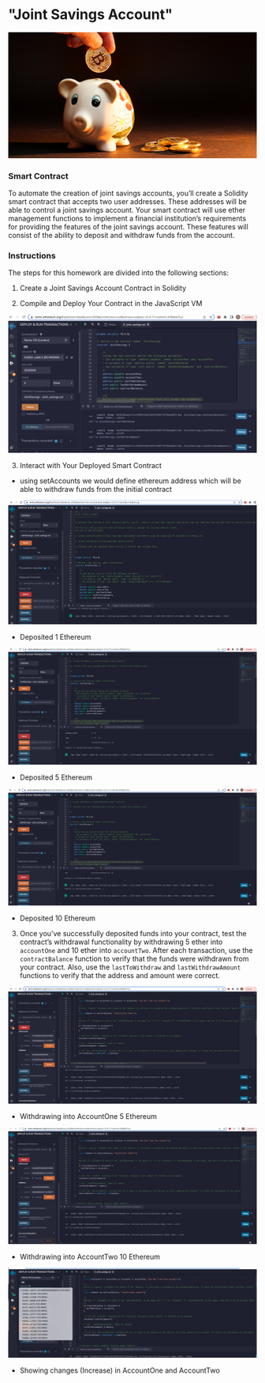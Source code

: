 # "Joint Savings Account"

![alt=“”](Images/20-5-challenge-image.png)

### Smart Contract 


To automate the creation of joint savings accounts, you’ll create a Solidity smart contract that accepts two user addresses. These addresses will be able to control a joint savings account. Your smart contract will use ether management functions to implement a financial institution’s requirements for providing the features of the joint savings account. These features will consist of the ability to deposit and withdraw funds from the account.




### Instructions

The steps for this homework are divided into the following sections:

1. Create a Joint Savings Account Contract in Solidity

2. Compile and Deploy Your Contract in the JavaScript VM


![alt=“”](Images/compile-and-deploy.png)

3. Interact with Your Deployed Smart Contract

- using setAccounts we would define ethereum address which will be able to withdraw funds from the initial contract

![alt=“”](Images/Deposit-1-Ether.png)

- Deposited 1 Ethereum

![alt=“”](Images/Deposit-5-Ether.png)

- Deposited 5 Ethereum

![alt=“”](Images/Deposit-10-Ether.png)

- Deposited 10 Ethereum


3. Once you’ve successfully deposited funds into your contract, test the contract’s withdrawal functionality by withdrawing 5 ether into `accountOne` and 10 ether into `accountTwo`. After each transaction, use the `contractBalance` function to verify that the funds were withdrawn from your contract. Also, use the `lastToWithdraw` and `lastWithdrawAmount` functions to verify that the address and amount were correct.

![alt=“”](Images/Withdraw-5-Ether.png)

 - Withdrawing into AccountOne 5 Ethereum 

![alt=“”](Images/Withdraw-10-Ether.png)

 - Withdrawing into AccountTwo 10 Ethereum 

![alt=“”](Images/Balance-changes-verification.png)

- Showing changes (Increase) in AccountOne and AccountTwo 